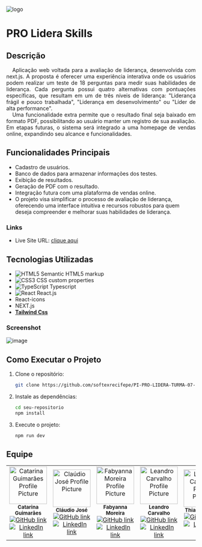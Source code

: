 ![logo](https://github.com/user-attachments/assets/07366c83-5302-44a1-9465-9a766d4ff115)
# PRO Lidera Skills
## Descrição
<p align="justify">
&nbsp;&nbsp;&nbsp;Aplicação web voltada para a avaliação de liderança, desenvolvida com next.js. A proposta é oferecer uma experiência interativa onde os usuários podem realizar um teste de 18 perguntas para medir suas habilidades de liderança. Cada pergunta possui quatro alternativas com pontuações específicas, que resultam em um de três níveis de liderança: "Liderança frágil e pouco trabalhada", "Liderança em desenvolvimento" ou "Líder de alta performance". <br/>
&nbsp;&nbsp;&nbsp;Uma funcionalidade extra permite que o resultado final seja baixado em formato PDF, possibilitando ao usuário manter um registro de sua avaliação. Em etapas futuras, o sistema será integrado a uma homepage de vendas online, expandindo seu alcance e funcionalidades.
</p>

## Funcionalidades Principais
- Cadastro de usuários.
- Banco de dados para armazenar informações dos testes.
- Exibição de resultados.
- Geração de PDF com o resultado.
- Integração futura com uma plataforma de vendas online.
- O projeto visa simplificar o processo de avaliação de liderança, oferecendo uma interface intuitiva e recursos robustos para quem deseja compreender e melhorar suas habilidades de liderança.

### Links

- Live Site URL: [clique aqui](https://pro-lidera-skils-softex-equipe-2.vercel.app/)


## Tecnologias Utilizadas
- ![HTML5](https://img.icons8.com/color/20/000000/html-5.png) Semantic HTML5 markup
- ![CSS3](https://img.icons8.com/color/20/000000/css3.png) CSS custom properties
- ![TypeScript](https://img.icons8.com/color/20/000000/typescript.png) Typescript
- ![React](https://img.icons8.com/color/20/000000/react-native.png) React.js
- React-icons
- NEXT.js
- [**Tailwind Css**](https://tailwindcss.com/docs/guides/vite)

### Screenshot

![image](https://github.com/user-attachments/assets/dbe7b22d-6dd6-4de4-81e6-449ac1a8dfe9)

## Como Executar o Projeto

1. Clone o repositório:
   ```bash
   git clone https://github.com/softexrecifepe/PI-PRO-LIDERA-TURMA-07-EQUIPE-02.git
   ```
2. Instale as dependências:
   ```bash
   cd seu-repositorio
   npm install
   ```
3. Execute o projeto:
   ```bash
   npm run dev
   ```
   
## Equipe
<table align="center">
  <tr>
    <td align="center">
      <a href="https://www.linkedin.com/in/catarinaguimaraess/" >
        <img src="https://avatars.githubusercontent.com/u/110750750?v=4" width="100" alt="Catarina Guimarães Profile Picture">
      </a>
      <br>
      <sub><b>Catarina Guimarães</b></sub>
      <br>
      <a href="https://github.com/CatarinaGuima">
        <img src="https://img.shields.io/badge/GitHub-100000?style=for-the-badge&logo=github&logoColor=white" alt="GitHub link">
      </a>
      <br>
      <a href="https://www.linkedin.com/in/catarinaguimaraess/">
        <img src="https://img.shields.io/badge/LinkedIn-0077B5?style=for-the-badge&logo=linkedin&logoColor=white" alt="LinkedIn link">
      </a>
    </td>
     <td align="center">
      <a href="https://www.linkedin.com/in/cl%C3%A1udio-rodrigues-52275b251/" >
        <img src="https://avatars.githubusercontent.com/u/163914578?v=4" width="100" alt="Claúdio José Profile Picture">
      </a>
      <br>
      <sub><b>Cláudio José</b></sub>
      <br>
      <a href="https://github.com/claudio77001">
        <img src="https://img.shields.io/badge/GitHub-100000?style=for-the-badge&logo=github&logoColor=white" alt="GitHub link">
      </a>
      <br>
      <a href="https://www.linkedin.com/in/cl%C3%A1udio-rodrigues-52275b251/">
        <img src="https://img.shields.io/badge/LinkedIn-0077B5?style=for-the-badge&logo=linkedin&logoColor=white" alt="LinkedIn link">
      </a>
    </td>
      <td align="center">
      <a href="https://www.linkedin.com/in/fabyanna-moreira-733a7a244?utm_source=share&utm_campaign=share_via&utm_content=profile&utm_medium=ios_app " >
        <img src="https://avatars.githubusercontent.com/u/143666861?v=4" width="100" alt="Fabyanna Moreira Profile Picture">
      </a>
      <br>
      <sub><b>Fabyanna Moreira</b></sub>
      <br>
      <a href="https://github.com/Faby4023">
        <img src="https://img.shields.io/badge/GitHub-100000?style=for-the-badge&logo=github&logoColor=white" alt="GitHub link">
      </a>
      <br>
      <a href="https://www.linkedin.com/in/fabyanna-moreira-733a7a244?utm_source=share&utm_campaign=share_via&utm_content=profile&utm_medium=ios_app">
        <img src="https://img.shields.io/badge/LinkedIn-0077B5?style=for-the-badge&logo=linkedin&logoColor=white" alt="LinkedIn link">
      </a>
    </td>
     <td align="center">
      <a href="https://www.linkedin.com/in/leandro-c-s/" >
        <img src="https://avatars.githubusercontent.com/u/56963289?v=4" width="100" alt="Leandro Carvalho Profile Picture">
      </a>
      <br>
      <sub><b>Leandro Carvalho</b></sub>
      <br>
      <a href="https://github.com/leandrucarvalho">
        <img src="https://img.shields.io/badge/GitHub-100000?style=for-the-badge&logo=github&logoColor=white" alt="GitHub link">
      </a>
      <br>
      <a href="https://www.linkedin.com/in/leandro-c-s/">
        <img src="https://img.shields.io/badge/LinkedIn-0077B5?style=for-the-badge&logo=linkedin&logoColor=white" alt="LinkedIn link">
      </a>
    </td>
      <td align="center">
      <a href="https://www.linkedin.com/in/thiago-felipe-045827268/" >
        <img src="https://avatars.githubusercontent.com/u/175509559?v=4" width="100" alt="Leandro Carvalho Profile Picture">
      </a>
      <br>
      <sub><b>Thiago França</b></sub>
      <br>
      <a href="https://github.com/thiago-felipe-de-franca">
        <img src="https://img.shields.io/badge/GitHub-100000?style=for-the-badge&logo=github&logoColor=white" alt="GitHub link">
      </a>
      <br>
      <a href="https://www.linkedin.com/in/thiago-felipe-045827268/">
        <img src="https://img.shields.io/badge/LinkedIn-0077B5?style=for-the-badge&logo=linkedin&logoColor=white" alt="LinkedIn link">
      </a>
    </td>
  </tr>
</table>
